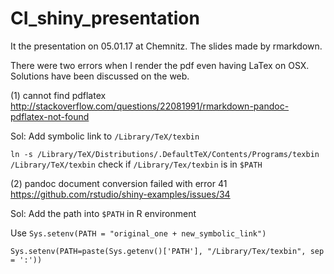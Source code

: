# CI_shiny_presentation
It the presentation on 05.01.17 at Chemnitz.
The slides made by rmarkdown.

There were two errors when I render the pdf even having LaTex on OSX.
Solutions have been discussed on the web.

(1) cannot find pdflatex
http://stackoverflow.com/questions/22081991/rmarkdown-pandoc-pdflatex-not-found

Sol:
Add symbolic link to `/Library/TeX/texbin`

`ln -s /Library/TeX/Distributions/.DefaultTeX/Contents/Programs/texbin /Library/TeX/texbin`
check if `/Library/Tex/texbin` is in `$PATH`

(2) pandoc document conversion failed with error 41
https://github.com/rstudio/shiny-examples/issues/34

Sol:
Add the path into `$PATH` in R environment

Use `Sys.setenv(PATH = "original_one + new_symbolic_link")`

`Sys.setenv(PATH=paste(Sys.getenv()['PATH'], "/Library/Tex/texbin", sep = ':'))`
